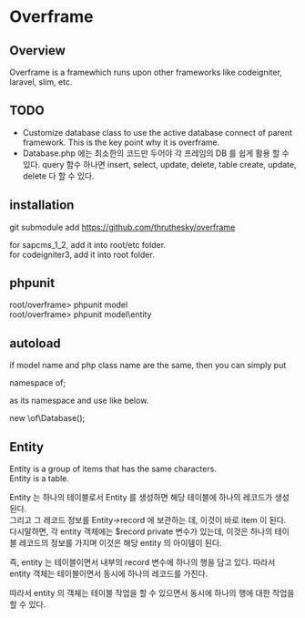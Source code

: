 # Overframe


## Overview

Overframe is a framewhich runs upon other frameworks like codeigniter, laravel, slim, etc.

## TODO

* Customize database class to use the active database connect of parent framework. This is the key point why it is overframe.
* Database.php 에는 최소한의 코드만 두어야 각 프레임의 DB 를 쉽게 활용 할 수 있다.
query 함수 하나면 insert, select, update, delete, table create, update, delete 다 할 수 있다.

 

## installation
git submodule add https://github.com/thruthesky/overframe

for sapcms_1_2, add it into root/etc folder.<br>
for codeigniter3, add it into root folder.





## phpunit
root/overframe> phpunit model<br>
root/overframe> phpunit model\entity





## autoload

if model name and php class name are the same, then you can simply put<br>

namespace of;<br>

as its namespace and use like below.<br>

new \of\Database();<br>



## Entity

Entity is a group of items that has the same characters.<br>
Entity is a table.<br>

Entity 는 하나의 테이블로서 Entity 를 생성하면 해당 테이블에 하나의 레코드가 생성된다.<br>
그리고 그 레코드 정보를 Entity->record 에 보관하는 데, 이것이 바로 item 이 된다.<br>
다시말하면, 각 entity 객체에는 $record private 변수가 있는데, 이것은 하나의 테이블 레코드의 정보를 가지며 이것은 해당 entity 의 아이템이 된다.<br>

즉, entity 는 테이블이면서 내부의 record 변수에 하나의 행을 담고 있다. 따라서 entity 객체는 테이블이면서 동시에 하나의 레코드를 가진다.<br>

따라서 entity 의 객체는 테이블 작업을 할 수 있으면서 동시에 하나의 행에 대한 작업을 할 수 있다.<br>



 


